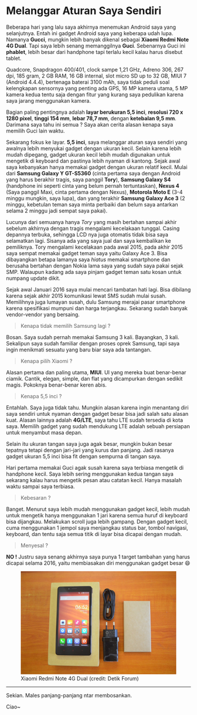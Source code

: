 # Melanggar Aturan Saya Sendiri

Beberapa hari yang lalu saya akhirnya menemukan Android saya yang selanjutnya. Entah ini gadget Android saya yang keberapa udah lupa. Namanya **Gucci**, mungkin lebih banyak dikenal sebagai **Xiaomi Redmi Note 4G Dual**. Tapi saya lebih senang memanggilnya **Guci**. Sebenarnya Guci ini **phablet**, lebih besar dari handphone tapi terlalu kecil kalau harus disebut tablet.

Quadcore, Snapdragon 400/401, clock sampe 1,21 GHz, Adreno 306, 267 dpi, 185 gram, 2 GB RAM, 16 GB internal, slot micro SD up to 32 GB, MIUI 7 (Android 4.4.4), bertenaga baterai 3100 mAh, saya tidak peduli soal kelengkapan sensornya yang penting ada GPS, 16 MP kamera utama, 5 MP kamera kedua tentu saja dengan fitur yang kurang saya pedulikan karena saya jarang menggunakan kamera.

Bagian paling pentingnya adalah **layar berukuran 5,5 inci**, **resolusi 720 x 1280 pixel**, **tinggi 154 mm**, **lebar 78,7 mm**, dengan **ketebalan 9,5 mm**. Darimana saya tahu ini semua ? Saya akan cerita alasan kenapa saya memilih Guci lain waktu.

Sekarang fokus ke layar. **5,5 inci**, saya melanggar aturan saya sendiri yang awalnya lebih menyukai gadget dengan ukuran kecil. Selain karena lebih mudah dipegang, gadget ukuran kecil lebih mudah digunakan untuk mengetik di keyboard dan pastinya lebih nyaman di kantong. Sejak awal saya kebanyakan hanya memakai gadget dengan ukuran relatif kecil. Mulai dari **Samsung Galaxy Y GT-S5360** (cinta pertama saya dengan Android yang harus berakhir tragis, saya panggil **Tory**), **Samsung Galaxy S4** (handphone ini seperti cinta yang belum pernah tertuntaskan), **Nexus 4** (Saya panggil Maxi, cinta pertama dengan Nexus), **Motorola Moto E** (3-4 minggu mungkin, saya lupa), dan yang terakhir **Samsung Galaxy Ace 3** (2 minggu, kebetulan teman saya minta perbaiki dan belum saya antarkan selama 2 minggu jadi sempat saya pakai).

Lucunya dari semuanya hanya *Tory* yang masih bertahan sampai akhir sebelum akhirnya dengan tragis mengalami kecelakaan tunggal. Casing depannya terbuka, sehingga LCD nya juga otomatis tidak bisa saya selamatkan lagi. Sisanya ada yang saya jual dan saya kembalikan ke pemiliknya. Tory mengalami kecelakaan pada awal 2015, pada akhir 2015 saya sempat memakai gadget teman saya yaitu Galaxy Ace 3. Bisa dibayangkan betapa lamanya saya *hiatus* memakai smartphone dan berusaha bertahan dengan Nokia lama saya yang sudah saya pakai sejak SMP. Walaupun kadang ada saya pinjam gadget teman satu kosan untuk numpang update dikit.

Sejak awal Januari 2016 saya mulai mencari tambatan hati lagi. Bisa dibilang karena sejak akhir 2015 komunikasi lewat SMS sudah mulai susah. Memilihnya juga lumayan susah, dulu Samsung merajai pasar smartphone karena spesifikasi mumpuni dan harga terjangkau. Sekarang sudah banyak vendor-vendor yang bersaing.

> Kenapa tidak memilih Samsung lagi ?

Bosan. Saya sudah pernah memakai Samsung 3 kali. Bayangkan, 3 kali. Sekalipun saya sudah familiar dengan proses oprek Samsung, tapi saya ingin menikmati sesuatu yang baru biar saya ada tantangan.

> Kenapa pilih Xiaomi ?

Alasan pertama dan paling utama, **MIUI**. UI yang mereka buat benar-benar ciamik. Cantik, elegan, simple, dan flat yang dicampurkan dengan sedikit magis. Pokoknya benar-benar keren abis.

> Kenapa 5,5 inci ?

Entahlah. Saya juga tidak tahu. Mungkin alasan karena ingin menantang diri saya sendiri untuk nyaman dengan gadget besar bisa jadi salah satu alasan kuat. Alasan lainnya adalah **4G/LTE**, saya tahu LTE sudah tersedia di kota saya. Memilih gadget yang sudah mendukung LTE adalah sebuah persiapan untuk menyambut masa depan.

Selain itu ukuran tangan saya juga agak besar, mungkin bukan besar tepatnya tetapi dengan jari-jari yang kurus dan panjang. Jadi rasanya gadget ukuran 5,5 inci bisa fit dengan sempurna di tangan saya.

Hari pertama memakai Guci agak susah karena saya terbiasa mengetik di handphone kecil. Saya lebih sering menggunakan kedua tangan saya sekarang kalau harus mengetik pesan atau catatan kecil. Hanya masalah waktu sampai saya terbiasa.

> Kebesaran ?

Banget. Menurut saya lebih mudah menggunakan gadget kecil, lebih mudah untuk mengetik hanya menggunakan 1 jari karena semua huruf di keyboard bisa dijangkau. Melakukan scroll juga lebih gampang. Dengan gadget kecil, cuma menggunakan 1 jempol saya menjangkau status bar, tombol navigasi, keyboard, dan tentu saja semua titik di layar bisa dicapai dengan mudah.

> Menyesal ?

**NO !** Justru saya senang akhirnya saya punya 1 target tambahan yang harus dicapai selama 2016, yaitu membiasakan diri menggunakan gadget besar :smile:

<figure>
  <img src="/assets/post-img/xiaomi-redmi-note-4g-dual.jpg" alt="Xiaomi Redmi Note 4G Dual">
  <figcaption>
    Xiaomi Redmi Note 4G Dual (credit: Detik Forum)
  </figcaption>
</figure>

---

Sekian. Males panjang-panjang ntar membosankan.

Ciao~
